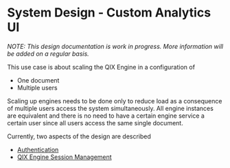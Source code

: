 # System Design - Custom Analytics UI
_NOTE: This design documentation is work in progress. More information will be added on a regular basis._

This use case is about scaling the QIX Engine in a configuration of
- One document
- Multiple users

Scaling up engines needs to be done only to reduce load as a consequence of multiple users access the system simultaneously. All engine instances are equivalent and there is no need to have a certain engine service a certain user since all users access the same single document.

Currently, two aspects of the design are described
- [Authentication](./authentication.md)
- [QIX Engine Session Management](./session-management.md)
